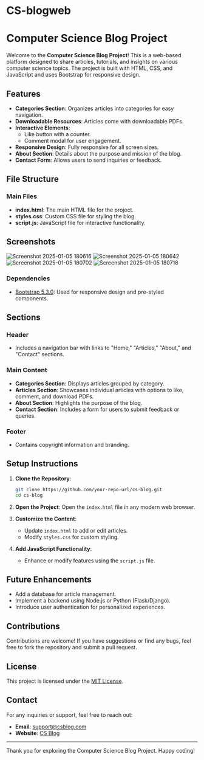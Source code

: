 # CS-blogweb
# Computer Science Blog Project

Welcome to the **Computer Science Blog Project**! This is a web-based platform designed to share articles, tutorials, and insights on various computer science topics. The project is built with HTML, CSS, and JavaScript and uses Bootstrap for responsive design.

## Features

- **Categories Section**: Organizes articles into categories for easy navigation.
- **Downloadable Resources**: Articles come with downloadable PDFs.
- **Interactive Elements**:
  - Like button with a counter.
  - Comment modal for user engagement.
- **Responsive Design**: Fully responsive for all screen sizes.
- **About Section**: Details about the purpose and mission of the blog.
- **Contact Form**: Allows users to send inquiries or feedback.

## File Structure

### Main Files
- **index.html**: The main HTML file for the project.
- **styles.css**: Custom CSS file for styling the blog.
- **script.js**: JavaScript file for interactive functionality.

## Screenshots
![Screenshot 2025-01-05 180616](https://github.com/user-attachments/assets/5a6e1cf1-41cf-49ab-b911-67c98e3fd505)
![Screenshot 2025-01-05 180642](https://github.com/user-attachments/assets/da67713c-eb67-46e5-a2cc-0bcf2dd70d96)
![Screenshot 2025-01-05 180702](https://github.com/user-attachments/assets/4624b055-bfec-4dbd-804b-65ca172032c1)
![Screenshot 2025-01-05 180718](https://github.com/user-attachments/assets/45e40e33-3ae9-4f4e-a353-e2c22f15e0b2)


### Dependencies
- [Bootstrap 5.3.0](https://getbootstrap.com/docs/5.3/getting-started/introduction/): Used for responsive design and pre-styled components.

## Sections

### Header
- Includes a navigation bar with links to "Home," "Articles," "About," and "Contact" sections.

### Main Content
- **Categories Section**: Displays articles grouped by category.
- **Articles Section**: Showcases individual articles with options to like, comment, and download PDFs.
- **About Section**: Highlights the purpose of the blog.
- **Contact Section**: Includes a form for users to submit feedback or queries.

### Footer
- Contains copyright information and branding.

## Setup Instructions

1. **Clone the Repository**:
   ```bash
   git clone https://github.com/your-repo-url/cs-blog.git
   cd cs-blog
   ```

2. **Open the Project**:
   Open the `index.html` file in any modern web browser.

3. **Customize the Content**:
   - Update `index.html` to add or edit articles.
   - Modify `styles.css` for custom styling.

4. **Add JavaScript Functionality**:
   - Enhance or modify features using the `script.js` file.

## Future Enhancements

- Add a database for article management.
- Implement a backend using Node.js or Python (Flask/Django).
- Introduce user authentication for personalized experiences.

## Contributions

Contributions are welcome! If you have suggestions or find any bugs, feel free to fork the repository and submit a pull request.

## License

This project is licensed under the [MIT License](LICENSE).

## Contact

For any inquiries or support, feel free to reach out:
- **Email**: support@csblog.com
- **Website**: [CS Blog](https://www.csblog.com)

---

Thank you for exploring the Computer Science Blog Project. Happy coding!

